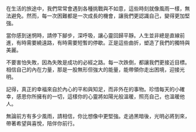 在生活的旅途中，我們常常會遇到各種挑戰與不如意，這些時刻就像風雨一樣，無法避免。然而，每一次困難都是一次成長的機會，讓我們更認識自己，變得更加堅強。

當你感到迷惘時，請停下腳步，深呼吸，讓心靈回歸平靜。人生並非總是直線前進，有時需要繞遠路，有時需要短暫的停歇。正是這些曲折，塑造了我們的獨特與美麗。

不要害怕失敗，因為失敗是成功的必經之路。每一次跌倒，都讓我們更接近目標。相信自己的內在力量，那是一股無形但強大的能量，能帶領你走出困境，迎接光明。

記得，真正的幸福來自於內心的平和與知足，而非外在的事物。珍惜每天的小確幸，感恩你所擁有的一切，這樣你的心靈將如陽光般溫暖，照亮自己，也溫暖他人。

無論前方有多少風雨，請相信，你比想像中更堅強。走過黑暗後，光明必將到來，帶著希望與喜悅，陪伴你前行。